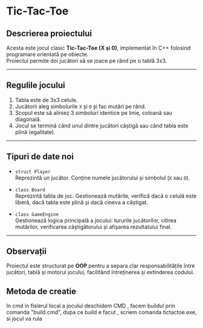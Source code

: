 # Tic-Tac-Toe

## Descrierea proiectului
Acesta este jocul clasic **Tic-Tac-Toe (X și 0)**, implementat în C++ folosind programare orientată pe obiecte.  
Proiectul permite doi jucători să se joace pe rând pe o tablă 3x3.

---

## Regulile jocului
1. Tabla este de 3x3 celule.  
2. Jucătorii aleg simbolurile `X` și `O` și fac mutări pe rând.  
3. Scopul este să aliniez 3 simboluri identice pe linie, coloană sau diagonală.  
4. Jocul se termină când unul dintre jucători câștigă sau când tabla este plină (egalitate).

---

## Tipuri de date noi

- `struct Player`  
  Reprezintă un jucător. Conține numele jucătorului și simbolul (`X` sau `O`).  

- `class Board`  
  Reprezintă tabla de joc. Gestionează mutările, verifică dacă o celulă este liberă, dacă tabla este plină și dacă cineva a câștigat.    

- `class GameEngine`  
  Gestionează logica principală a jocului: tururile jucătorilor, citirea mutărilor, verificarea câștigătorului și afișarea rezultatului final.

---

## Observații
Proiectul este structurat pe **OOP** pentru a separa clar responsabilitățile între jucători, tablă și motorul jocului, facilitând întreținerea și extinderea codului.

## Metoda de creatie
In cmd in fisierul local a jocului deschidem CMD , facem buildul prin comanda "build.cmd", dupa ce build e facut , scriem comanda tictactoe.exe, si jocul va rula